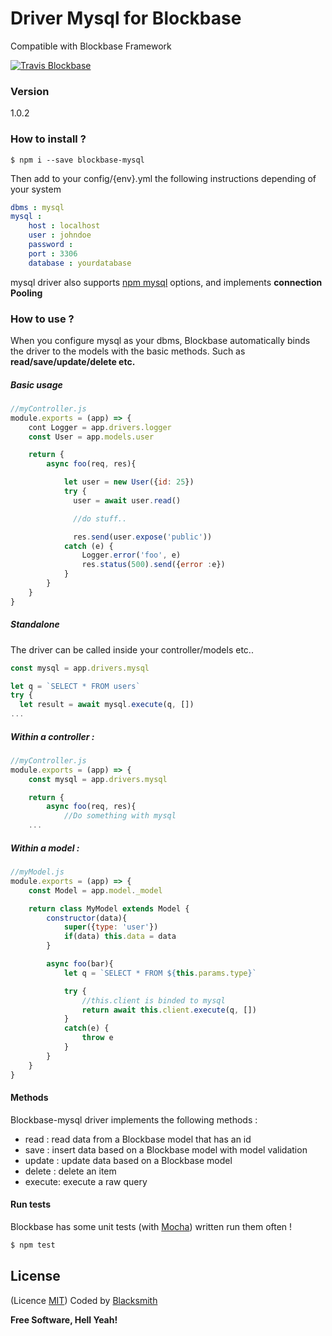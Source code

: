 # Driver Mysql for Blockbase
Compatible with Blockbase Framework

[![Travis Blockbase](https://api.travis-ci.org/blacksmithstudio/blockbase-mysql.svg?branch=master)](https://travis-ci.org/blacksmithstudio/blockbase-mysql)

### Version
1.0.2

### How to install ?
```shell
$ npm i --save blockbase-mysql
```

Then add to your config/{env}.yml the following instructions depending of your system
```yml
dbms : mysql
mysql :
    host : localhost
    user : johndoe
    password :
    port : 3306
    database : yourdatabase
```

mysql driver also supports [npm mysql](https://www.npmjs.com/package/mysql) options, and implements **connection Pooling**

### How to use ?

When you configure mysql as your dbms, Blockbase automatically binds the driver to the models with the basic methods. Such as **read/save/update/delete etc.**

##### Basic usage

```js
//myController.js
module.exports = (app) => {
    cont Logger = app.drivers.logger
    const User = app.models.user

    return {
        async foo(req, res){

            let user = new User({id: 25})
            try {
              user = await user.read()

              //do stuff..

              res.send(user.expose('public'))
            catch (e) {
                Logger.error('foo', e)
                res.status(500).send({error :e})
            }
        }
    }
}
```


##### Standalone

The driver can be called inside your controller/models etc..

```js
const mysql = app.drivers.mysql

let q = `SELECT * FROM users`
try {
  let result = await mysql.execute(q, [])
...
```


##### Within a controller :

```js
//myController.js
module.exports = (app) => {
    const mysql = app.drivers.mysql

    return {
        async foo(req, res){
            //Do something with mysql
    ...
```

##### Within a model :


```js
//myModel.js
module.exports = (app) => {
    const Model = app.model._model

    return class MyModel extends Model {
        constructor(data){
            super({type: 'user'})
            if(data) this.data = data
        }

        async foo(bar){
            let q = `SELECT * FROM ${this.params.type}`

            try {
                //this.client is binded to mysql
                return await this.client.execute(q, [])
            }
            catch(e) {
                throw e
            }
        }
    }
}
```

#### Methods

Blockbase-mysql driver implements the following methods :
* read   : read data from a Blockbase model that has an id
* save   : insert data based on a Blockbase model with model validation
* update : update data based on a Blockbase model
* delete : delete an item
* execute: execute a raw query



#### Run tests
Blockbase has some unit tests (with [Mocha](https://mochajs.org)) written run them often !

```sh
$ npm test
```

License
----
(Licence [MIT](https://github.com/blacksmithstudio/blockbase/blob/master/LICENCE))
Coded by [Blacksmith](https://www.blacksmith.studio)

**Free Software, Hell Yeah!**

[Node.js]:https://nodejs.org/en
[NPM]:https://www.npmjs.com
